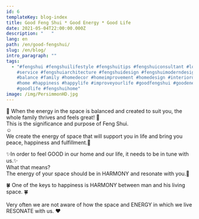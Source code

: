 ```yaml
---
id: 6
templateKey: blog-index
title: Good Feng Shui * Good Energy * Good Life
date: 2021-05-04T22:00:00.000Z
description: "   "
lang: en
path: /en/good-fengshui/
slug: /en/blog/
intro_paragraph: ""
tags:
  - "#fengshui #fengshuilifestyle #fengshuitips #fengshuiconsultant #love
    #service #fengshuiarchitecture #fengshuidesign #fengshuimoderndesign
    #balance #family #homedecor #homeimprovement #homedesign #interiordesign
    #home #happiness #happylife #improveyourlife #goodfengshui #goodenergy
    #goodlife #fengshuihome"
image: /img/PersimmonHD.jpg
---
```

💛 When the energy in the space is balanced and created to suit you, the whole family thrives and feels great! 💛\
This is the significance and purpose of Feng Shui.\
☺️\
We create the energy of space that will support you in life and bring you peace, happiness and fulfillment.🙌

✨In order to feel GOOD in our home and our life, it needs to be in tune with us.✨\
What that means?\
The energy of your space should be in HARMONY and resonate with you.🤗

🍀 One of the keys to happiness is HARMONY between man and his living space. 🍀\
\
Very often we are not aware of how the space and ENERGY in which we live RESONATE with us. ❤️
